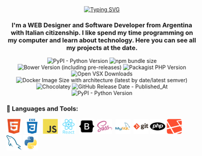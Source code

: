 
<div id="header" align="center">
    <a href="https://git.io/typing-svg"><img src="https://readme-typing-svg.demolab.com?                font=&pause=1000&color=CF2EF7&width=435&lines=WELCOME+TO+MY+GITHUB;I'm+Santy+;I'm+Web+Designer;I'm+Software+Developer" alt="Typing SVG" /></a>
    <h3 aling="center">I'm a WEB Designer and Software Developer from Argentina with Italian citizenship. I like spend my time programming on my computer and learn about technology. Here you can see all my projects at the date.</h3>
</div>
<div id="badges" align="center">
    <img alt="PyPI - Python Version" src="https://img.shields.io/pypi/pyversions/Django?style=default&logo=python&logoColor=blue">
    <img alt="npm bundle size" src="https://img.shields.io/bundlephobia/minzip/react?style=default&logo=react&logoColor=%2361DAFB&label=REACT">
    <img alt="Bower Version (including pre-releases)" src="https://img.shields.io/bower/v/boostrap?style=flat-square&logo=bootstrap&logoColor=%237952B3&label=Boostrap5">
    <img alt="Packagist PHP Version" src="https://img.shields.io/packagist/dependency-v/Santy/symfony/php?style=for-the-badge&logo=php&logoColor=%23777BB4&label=PHP">
    <img alt="Open VSX Downloads" src="https://img.shields.io/open-vsx/dt/Java%20Script/java?style=default&logo=javascript&logoColor=%23F7DF1E&label=JS">
    <img alt="Docker Image Size with architecture (latest by date/latest semver)" src="https://img.shields.io/docker/image-size/library/mysql?sort=date&arch=amd64&style=default&logo=mysql&logoColor=%234479A1&label=MYSQL">
    <img alt="Chocolatey" src="https://img.shields.io/chocolatey/dt/git?style=default&logo=git&logoColor=%23F05032&label=GIT">
    <img alt="GitHub Release Date - Published_At" src="https://img.shields.io/github/release-date/microsoft/vscode?style=default&logo=visualstudiocode&logoColor=%23007ACC&label=VSCODE">
    <img alt="PyPI - Python Version" src="https://img.shields.io/pypi/pyversions/Pygame?style=default&logo=pythonanywhere&logoColor=%23005CA0&label=Pygame&labelColor=%23F1BF7A">
</div>

<div align="left">
    <h3>🔨 Languages and Tools:</h3>
    <div>
        <img src="https://github.com/devicons/devicon/blob/master/icons/html5/html5-original.svg" title="HTML5" alt="HTML" width="40" height="40"/>&nbsp;
        <img src="https://github.com/devicons/devicon/blob/master/icons/css3/css3-plain-wordmark.svg"  title="CSS3" alt="CSS" width="40" height="40"/>&nbsp;
        <img src="https://github.com/devicons/devicon/blob/master/icons/javascript/javascript-original.svg" title="JavaScript" alt="JavaScript" width="40" height="40"/>&nbsp;
        <img src="https://github.com/devicons/devicon/blob/master/icons/react/react-original-wordmark.svg" title="React" alt="React" width="40" height="40"/>&nbsp;
        <img src="https://github.com/devicons/devicon/blob/master/icons/bootstrap/bootstrap-plain.svg" title="Bootstrap" alt="Bootstrap" width="40" height="40"/>&nbsp;
        <img src="https://github.com/devicons/devicon/blob/master/icons/sass/sass-original.svg" title="Sass" alt="Sass" width="40" height="40"/>&nbsp;
        <img src="https://github.com/devicons/devicon/blob/master/icons/mysql/mysql-original-wordmark.svg" title="MySQL"  alt="MySQL" width="40" height="40"/>&nbsp;
        <img src="https://github.com/devicons/devicon/blob/master/icons/git/git-original-wordmark.svg" title="Git" **alt="Git" width="40" height="40"/>
        <img src="https://github.com/devicons/devicon/blob/master/icons/php/php-plain.svg" title="Git" **alt="Git" width="40" height="40"/>
        <img src="https://github.com/devicons/devicon/blob/master/icons/laravel/laravel-plain.svg" title="Git" **alt="Git" width="40" height="40"/>
        <img src="https://github.com/devicons/devicon/blob/master/icons/mysql/mysql-plain.svg" title="Git" **alt="Git" width="40" height="40"/>
        <img src="https://github.com/devicons/devicon/blob/master/icons/python/python-original.svg" title="Git" **alt="Git" width="40" height="40"/>
      </div>
</div>
